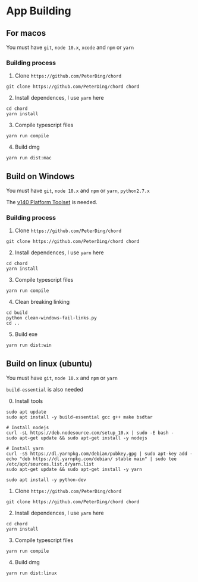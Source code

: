 # App Building

## For macos

You must have `git`, `node 10.x`, `xcode` and `npm` or `yarn`

### Building process

1. Clone `https://github.com/PeterDing/chord`

```shell
git clone https://github.com/PeterDing/chord chord
```

2. Install dependences, I use `yarn` here

```shell
cd chord
yarn install
```

3. Compile typescript files

```shell
yarn run compile
```

4. Build dmg

```shell
yarn run dist:mac
```

## Build on Windows

You must have `git`, `node 10.x` and `npm` or `yarn`, `python2.7.x`

The [v140 Platform Toolset](https://developercommunity.visualstudio.com/content/problem/48806/cant-find-v140-in-visual-studio-2017.html)
is needed.

### Building process

1. Clone `https://github.com/PeterDing/chord`

```shell
git clone https://github.com/PeterDing/chord chord
```

2. Install dependences, I use `yarn` here

```shell
cd chord
yarn install
```

3. Compile typescript files

```shell
yarn run compile
```

4. Clean breaking linking

```shell
cd build
python clean-windows-fail-links.py
cd ..
```

5. Build exe

```shell
yarn run dist:win
```

## Build on linux (ubuntu)

You must have `git`, `node 10.x` and `npm` or `yarn`

`build-essential` is also needed

0. Install tools

```shell
sudo apt update
sudo apt install -y build-essential gcc g++ make bsdtar

# Install nodejs
curl -sL https://deb.nodesource.com/setup_10.x | sudo -E bash -
sudo apt-get update && sudo apt-get install -y nodejs

# Install yarn
curl -sS https://dl.yarnpkg.com/debian/pubkey.gpg | sudo apt-key add -
echo "deb https://dl.yarnpkg.com/debian/ stable main" | sudo tee /etc/apt/sources.list.d/yarn.list
sudo apt-get update && sudo apt-get install -y yarn

sudo apt install -y python-dev
```

1. Clone `https://github.com/PeterDing/chord`

```shell
git clone https://github.com/PeterDing/chord chord
```

2. Install dependences, I use `yarn` here

```shell
cd chord
yarn install
```

3. Compile typescript files

```shell
yarn run compile
```

4. Build dmg

```shell
yarn run dist:linux
```
